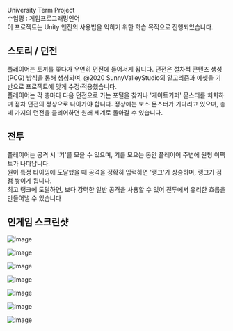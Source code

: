 University Term Project  </br>
수업명 : 게임프로그래밍언어  </br>
이 프로젝트는 Unity 엔진의 사용법을 익히기 위한 학습 목적으로 진행되었습니다.
## 스토리 / 던전 
플레이어는 토끼를 쫓다가 우연히 던전에 들어서게 됩니다. 던전은 절차적 콘텐츠 생성(PCG) 방식을 통해 생성되며, @2020 SunnyValleyStudio의 알고리즘과 에셋을 기반으로 프로젝트에 맞게 수정·적용했습니다. </br>
플레이어는 각 층마다 다음 던전으로 가는 포털을 찾거나 '게이트키퍼' 몬스터를 처치하며 점차 던전의 정상으로 나아가야 합니다. 정상에는 보스 몬스터가 기다리고 있으며, 총 네 가지의 던전을 클리어하면 원래 세계로 돌아갈 수 있습니다.
## 전투
플레이어는 공격 시 '기'를 모을 수 있으며, 기를 모으는 동안 플레이어 주변에 원형 이펙트가 나타납니다.  </br>
원이 특정 타이밍에 도달했을 때 공격을 정확히 입력하면 '랭크'가 상승하며, 랭크가 점점 쌓이게 됩니다. </br>
최고 랭크에 도달하면, 보다 강력한 일반 공격을 사용할 수 있어 전투에서 유리한 흐름을 만들어낼 수 있습니다 </br>
## 인게임 스크린샷
![Image](https://github.com/user-attachments/assets/2416cc44-7286-4054-8aaa-7acaff8e8075)

![Image](https://github.com/user-attachments/assets/089be2f1-201c-4bb6-8353-24c24092deb9)

![Image](https://github.com/user-attachments/assets/1d24a4fe-4a53-46ee-8160-becaf43444e5)

![Image](https://github.com/user-attachments/assets/4ef890ba-2657-451e-85c3-cb7a4728cc50)

![Image](https://github.com/user-attachments/assets/571ebd9b-0d43-418e-a066-650f9de39766)

![Image](https://github.com/user-attachments/assets/cf08b1fa-ee45-4b2a-9f5d-ab072628a337)

![Image](https://github.com/user-attachments/assets/ab10a38c-3d50-4a43-befd-c9933fe81d8e)

